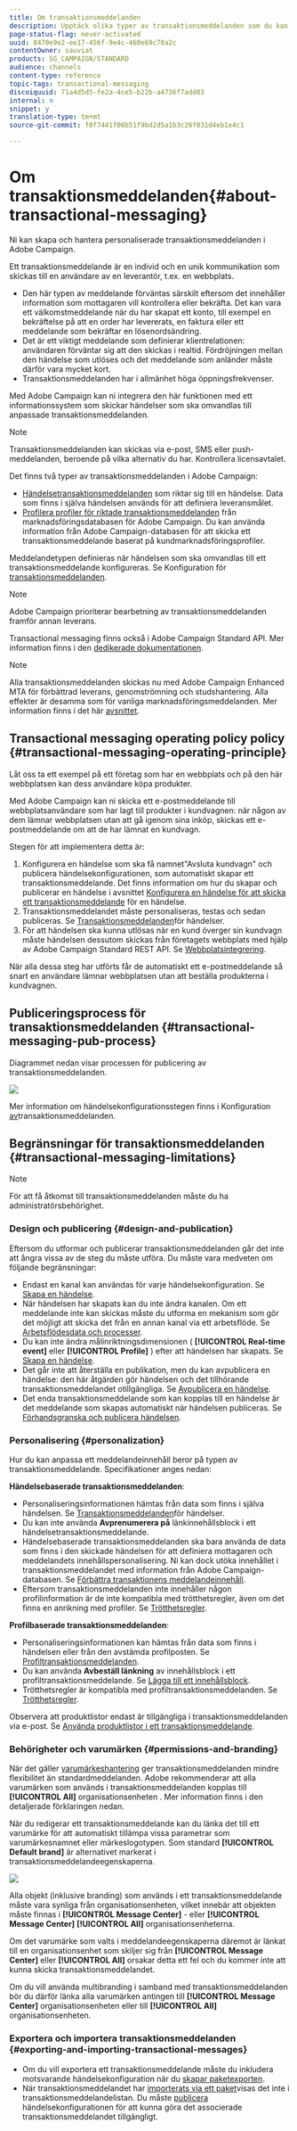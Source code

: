 ```yaml
---
title: Om transaktionsmeddelanden
description: Upptäck olika typer av transaktionsmeddelanden som du kan skicka och hur de används i Adobe Campaign.
page-status-flag: never-activated
uuid: 8470e9e2-ee17-456f-9e4c-460e69c78a2c
contentOwner: sauviat
products: SG_CAMPAIGN/STANDARD
audience: channels
content-type: reference
topic-tags: transactional-messaging
discoiquuid: 71a4d5d5-fe2a-4ce5-b22b-a4736f7add83
internal: n
snippet: y
translation-type: tm+mt
source-git-commit: f0f7441f06b51f9bd2d5a1b3c26f031d4eb1e4c1

---
```



# Om transaktionsmeddelanden{#about-transactional-messaging}

Ni kan skapa och hantera personaliserade transaktionsmeddelanden i Adobe Campaign.

Ett transaktionsmeddelande är en individ och en unik kommunikation som skickas till en användare av en leverantör, t.ex. en webbplats.

* Den här typen av meddelande förväntas särskilt eftersom det innehåller information som mottagaren vill kontrollera eller bekräfta. Det kan vara ett välkomstmeddelande när du har skapat ett konto, till exempel en bekräftelse på att en order har levererats, en faktura eller ett meddelande som bekräftar en lösenordsändring.
* Det är ett viktigt meddelande som definierar klientrelationen: användaren förväntar sig att den skickas i realtid. Fördröjningen mellan den händelse som utlöses och det meddelande som anländer måste därför vara mycket kort.
* Transaktionsmeddelanden har i allmänhet höga öppningsfrekvenser.

Med Adobe Campaign kan ni integrera den här funktionen med ett informationssystem som skickar händelser som ska omvandlas till anpassade transaktionsmeddelanden.

>[!NOTE]
>
>Transaktionsmeddelanden kan skickas via e-post, SMS eller push-meddelanden, beroende på vilka alternativ du har. Kontrollera licensavtalet.

Det finns två typer av transaktionsmeddelanden i Adobe Campaign:

* [Händelsetransaktionsmeddelanden](../../channels/using/event-transactional-messages.md) som riktar sig till en händelse. Data som finns i själva händelsen används för att definiera leveransmålet.
* [Profilera profiler för riktade transaktionsmeddelanden](../../channels/using/profile-transactional-messages.md) från marknadsföringsdatabasen för Adobe Campaign. Du kan använda information från Adobe Campaign-databasen för att skicka ett transaktionsmeddelande baserat på kundmarknadsföringsprofiler.

Meddelandetypen definieras när händelsen som ska omvandlas till ett transaktionsmeddelande konfigureras. Se Konfiguration för [transaktionsmeddelanden](../../administration/using/configuring-transactional-messaging.md).

>[!NOTE]
>
>Adobe Campaign prioriterar bearbetning av transaktionsmeddelanden framför annan leverans.

Transactional messaging finns också i Adobe Campaign Standard API. Mer information finns i den [dedikerade dokumentationen](../../api/using/managing-transactional-messages.md).

>[!NOTE]
>
>Alla transaktionsmeddelanden skickas nu med Adobe Campaign Enhanced MTA för förbättrad leverans, genomströmning och studshantering. Alla effekter är desamma som för vanliga marknadsföringsmeddelanden. Mer information finns i det här [avsnittet](../../administration/using/configuring-email-channel.md).

## Transactional messaging operating policy policy {#transactional-messaging-operating-principle}

Låt oss ta ett exempel på ett företag som har en webbplats och på den här webbplatsen kan dess användare köpa produkter.

Med Adobe Campaign kan ni skicka ett e-postmeddelande till webbplatsanvändare som har lagt till produkter i kundvagnen: när någon av dem lämnar webbplatsen utan att gå igenom sina inköp, skickas ett e-postmeddelande om att de har lämnat en kundvagn.

Stegen för att implementera detta är:

1. Konfigurera en händelse som ska få namnet&quot;Avsluta kundvagn&quot; och publicera händelsekonfigurationen, som automatiskt skapar ett transaktionsmeddelande. Det finns information om hur du skapar och publicerar en händelse i avsnittet [Konfigurera en händelse för att skicka ett transaktionsmeddelande](../../administration/using/configuring-transactional-messaging.md#use-case--configuring-an-event-to-send-a-transactional-message) för en händelse.
1. Transaktionsmeddelandet måste personaliseras, testas och sedan publiceras. Se [Transaktionsmeddelanden](../../channels/using/event-transactional-messages.md)för händelser.
1. För att händelsen ska kunna utlösas när en kund överger sin kundvagn måste händelsen dessutom skickas från företagets webbplats med hjälp av Adobe Campaign Standard REST API. Se [Webbplatsintegrering](../../administration/using/configuring-transactional-messaging.md#integrating-the-triggering-of-the-event-in-a-website).

När alla dessa steg har utförts får de automatiskt ett e-postmeddelande så snart en användare lämnar webbplatsen utan att beställa produkterna i kundvagnen.

## Publiceringsprocess för transaktionsmeddelanden {#transactional-messaging-pub-process}

Diagrammet nedan visar processen för publicering av transaktionsmeddelanden.

![](assets/message-center_pub-process.png)

Mer information om händelsekonfigurationsstegen finns i Konfiguration [av](../../administration/using/configuring-transactional-messaging.md)transaktionsmeddelanden.

## Begränsningar för transaktionsmeddelanden {#transactional-messaging-limitations}

>[!NOTE]
>
>För att få åtkomst till transaktionsmeddelanden måste du ha administratörsbehörighet.

### Design och publicering {#design-and-publication}

Eftersom du utformar och publicerar transaktionsmeddelanden går det inte att ångra vissa av de steg du måste utföra. Du måste vara medveten om följande begränsningar:

* Endast en kanal kan användas för varje händelsekonfiguration. Se [Skapa en händelse](../../administration/using/configuring-transactional-messaging.md#creating-an-event).
* När händelsen har skapats kan du inte ändra kanalen. Om ett meddelande inte kan skickas måste du utforma en mekanism som gör det möjligt att skicka det från en annan kanal via ett arbetsflöde. Se [Arbetsflödesdata och processer](../../automating/using/workflow-data-and-processes.md).
* Du kan inte ändra målinriktningsdimensionen ( **[!UICONTROL Real-time event]** eller **[!UICONTROL Profile]** ) efter att händelsen har skapats. Se [Skapa en händelse](../../administration/using/configuring-transactional-messaging.md#creating-an-event).
* Det går inte att återställa en publikation, men du kan avpublicera en händelse: den här åtgärden gör händelsen och det tillhörande transaktionsmeddelandet otillgängliga. Se [Avpublicera en händelse](../../administration/using/configuring-transactional-messaging.md#unpublishing-an-event).
* Det enda transaktionsmeddelande som kan kopplas till en händelse är det meddelande som skapas automatiskt när händelsen publiceras. Se [Förhandsgranska och publicera händelsen](../../administration/using/configuring-transactional-messaging.md#previewing-and-publishing-the-event).

### Personalisering {#personalization}

Hur du kan anpassa ett meddelandeinnehåll beror på typen av transaktionsmeddelande. Specifikationer anges nedan:

**Händelsebaserade transaktionsmeddelanden**:

* Personaliseringsinformationen hämtas från data som finns i själva händelsen. Se [Transaktionsmeddelanden](../../channels/using/event-transactional-messages.md)för händelser.
* Du kan inte använda **Avprenumerera på** länkinnehållsblock i ett händelsetransaktionsmeddelande.
* Händelsebaserade transaktionsmeddelanden ska bara använda de data som finns i den skickade händelsen för att definiera mottagaren och meddelandets innehållspersonalisering. Ni kan dock utöka innehållet i transaktionsmeddelandet med information från Adobe Campaign-databasen. Se [Förbättra transaktionens meddelandeinnehåll](../../administration/using/configuring-transactional-messaging.md#enriching-the-transactional-message-content).
* Eftersom transaktionsmeddelanden inte innehåller någon profilinformation är de inte kompatibla med trötthetsregler, även om det finns en anrikning med profiler. Se [Trötthetsregler](../../sending/using/fatigue-rules.md).

**Profilbaserade transaktionsmeddelanden**:

* Personaliseringsinformationen kan hämtas från data som finns i händelsen eller från den avstämda profilposten. Se [Profiltransaktionsmeddelanden](../../channels/using/profile-transactional-messages.md).
* Du kan använda **Avbeställ länkning** av innehållsblock i ett profiltransaktionsmeddelande. Se [Lägga till ett innehållsblock](../../designing/using/personalization.md#adding-a-content-block).
* Trötthetsregler är kompatibla med profiltransaktionsmeddelanden. Se [Trötthetsregler](../../sending/using/fatigue-rules.md).

Observera att produktlistor endast är tillgängliga i transaktionsmeddelanden via e-post. Se [Använda produktlistor i ett transaktionsmeddelande](../../channels/using/event-transactional-messages.md#using-product-listings-in-a-transactional-message).

### Behörigheter och varumärken {#permissions-and-branding}

När det gäller [varumärkeshantering](../../administration/using/branding.md) ger transaktionsmeddelanden mindre flexibilitet än standardmeddelanden. Adobe rekommenderar att alla varumärken som används i transaktionsmeddelanden kopplas till **[!UICONTROL All]** organisationsenheten [](../../administration/using/organizational-units.md). Mer information finns i den detaljerade förklaringen nedan.

När du redigerar ett transaktionsmeddelande kan du länka det till ett varumärke för att automatiskt tillämpa vissa parametrar som varumärkesnamnet eller märkeslogotypen. Som standard **[!UICONTROL Default brand]** är alternativet markerat i transaktionsmeddelandeegenskaperna.

![](assets/message-center_branding.png)

Alla objekt (inklusive branding) som används i ett transaktionsmeddelande måste vara synliga från organisationsenheten, vilket innebär att objekten måste finnas i **[!UICONTROL Message Center]** - eller **[!UICONTROL Message Center]** **[!UICONTROL All]** organisationsenheterna.

Om det varumärke som valts i meddelandeegenskaperna däremot är länkat till en organisationsenhet som skiljer sig från **[!UICONTROL Message Center]** eller **[!UICONTROL All]** orsakar detta ett fel och du kommer inte att kunna skicka transaktionsmeddelandet.

Om du vill använda multibranding i samband med transaktionsmeddelanden bör du därför länka alla varumärken antingen till **[!UICONTROL Message Center]** organisationsenheten eller till **[!UICONTROL All]** organisationsenheten.

### Exportera och importera transaktionsmeddelanden {#exporting-and-importing-transactional-messages}

* Om du vill exportera ett transaktionsmeddelande måste du inkludera motsvarande händelsekonfiguration när du [skapar paketexporten](../../automating/using/managing-packages.md#creating-a-package).
* När transaktionsmeddelandet har [importerats via ett paket](../../automating/using/managing-packages.md#importing-a-package)visas det inte i transaktionsmeddelandelistan. Du måste [publicera](../../administration/using/configuring-transactional-messaging.md#previewing-and-publishing-the-event) händelsekonfigurationen för att kunna göra det associerade transaktionsmeddelandet tillgängligt.

